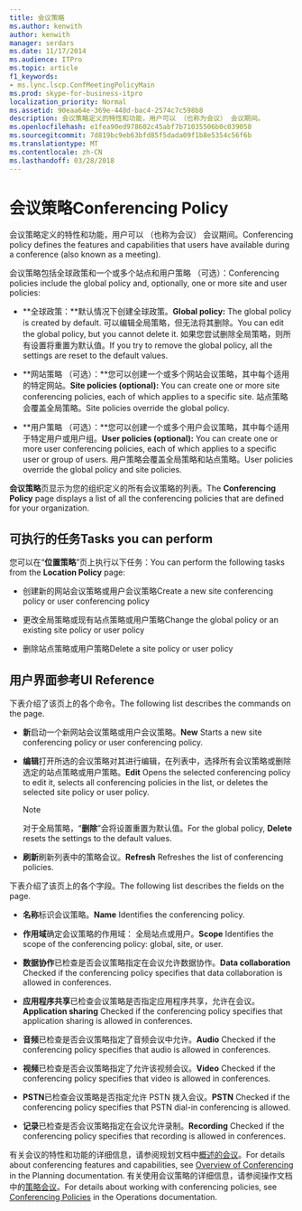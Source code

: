 ```yaml
---
title: 会议策略
ms.author: kenwith
author: kenwith
manager: serdars
ms.date: 11/17/2014
ms.audience: ITPro
ms.topic: article
f1_keywords:
- ms.lync.lscp.ConfMeetingPolicyMain
ms.prod: skype-for-business-itpro
localization_priority: Normal
ms.assetid: 90eaa64e-369e-448d-bac4-2574c7c598b8
description: 会议策略定义的特性和功能，用户可以 （也称为会议） 会议期间。
ms.openlocfilehash: e1fea90ed978602c45abf7b71035506b0c039058
ms.sourcegitcommit: 7d819bc9eb63bfd85f5dada09f1b8e5354c56f6b
ms.translationtype: MT
ms.contentlocale: zh-CN
ms.lasthandoff: 03/28/2018
---
```

# <a name="conferencing-policy"></a><span data-ttu-id="f298d-103">会议策略</span><span class="sxs-lookup"><span data-stu-id="f298d-103">Conferencing Policy</span></span>
 
<span data-ttu-id="f298d-104">会议策略定义的特性和功能，用户可以 （也称为会议） 会议期间。</span><span class="sxs-lookup"><span data-stu-id="f298d-104">Conferencing policy defines the features and capabilities that users have available during a conference (also known as a meeting).</span></span>
  
<span data-ttu-id="f298d-105">会议策略包括全球政策和一个或多个站点和用户策略 （可选）：</span><span class="sxs-lookup"><span data-stu-id="f298d-105">Conferencing policies include the global policy and, optionally, one or more site and user policies:</span></span>
  
- <span data-ttu-id="f298d-106">**全球政策：**默认情况下创建全球政策。</span><span class="sxs-lookup"><span data-stu-id="f298d-106">**Global policy:** The global policy is created by default.</span></span> <span data-ttu-id="f298d-107">可以编辑全局策略，但无法将其删除。</span><span class="sxs-lookup"><span data-stu-id="f298d-107">You can edit the global policy, but you cannot delete it.</span></span> <span data-ttu-id="f298d-108">如果您尝试删除全局策略，则所有设置将重置为默认值。</span><span class="sxs-lookup"><span data-stu-id="f298d-108">If you try to remove the global policy, all the settings are reset to the default values.</span></span>
    
- <span data-ttu-id="f298d-109">**网站策略 （可选）：**您可以创建一个或多个网站会议策略，其中每个适用的特定网站。</span><span class="sxs-lookup"><span data-stu-id="f298d-109">**Site policies (optional):** You can create one or more site conferencing policies, each of which applies to a specific site.</span></span> <span data-ttu-id="f298d-110">站点策略会覆盖全局策略。</span><span class="sxs-lookup"><span data-stu-id="f298d-110">Site policies override the global policy.</span></span>
    
- <span data-ttu-id="f298d-111">**用户策略 （可选）：**您可以创建一个或多个用户会议策略，其中每个适用于特定用户或用户组。</span><span class="sxs-lookup"><span data-stu-id="f298d-111">**User policies (optional):** You can create one or more user conferencing policies, each of which applies to a specific user or group of users.</span></span> <span data-ttu-id="f298d-112">用户策略会覆盖全局策略和站点策略。</span><span class="sxs-lookup"><span data-stu-id="f298d-112">User policies override the global policy and site policies.</span></span>
    
<span data-ttu-id="f298d-113">**会议策略**页显示为您的组织定义的所有会议策略的列表。</span><span class="sxs-lookup"><span data-stu-id="f298d-113">The **Conferencing Policy** page displays a list of all the conferencing policies that are defined for your organization.</span></span>
  
## <a name="tasks-you-can-perform"></a><span data-ttu-id="f298d-114">可执行的任务</span><span class="sxs-lookup"><span data-stu-id="f298d-114">Tasks you can perform</span></span>

<span data-ttu-id="f298d-115">您可以在“**位置策略**”页上执行以下任务：</span><span class="sxs-lookup"><span data-stu-id="f298d-115">You can perform the following tasks from the **Location Policy** page:</span></span>
  
- <span data-ttu-id="f298d-116">创建新的网站会议策略或用户会议策略</span><span class="sxs-lookup"><span data-stu-id="f298d-116">Create a new site conferencing policy or user conferencing policy</span></span>
    
- <span data-ttu-id="f298d-117">更改全局策略或现有站点策略或用户策略</span><span class="sxs-lookup"><span data-stu-id="f298d-117">Change the global policy or an existing site policy or user policy</span></span>
    
- <span data-ttu-id="f298d-118">删除站点策略或用户策略</span><span class="sxs-lookup"><span data-stu-id="f298d-118">Delete a site policy or user policy</span></span>
    
## <a name="ui-reference"></a><span data-ttu-id="f298d-119">用户界面参考</span><span class="sxs-lookup"><span data-stu-id="f298d-119">UI Reference</span></span>

<span data-ttu-id="f298d-120">下表介绍了该页上的各个命令。</span><span class="sxs-lookup"><span data-stu-id="f298d-120">The following list describes the commands on the page.</span></span>
  
- <span data-ttu-id="f298d-121">**新**启动一个新网站会议策略或用户会议策略。</span><span class="sxs-lookup"><span data-stu-id="f298d-121">**New** Starts a new site conferencing policy or user conferencing policy.</span></span>
    
- <span data-ttu-id="f298d-122">**编辑**打开所选的会议策略对其进行编辑，在列表中，选择所有会议策略或删除选定的站点策略或用户策略。</span><span class="sxs-lookup"><span data-stu-id="f298d-122">**Edit** Opens the selected conferencing policy to edit it, selects all conferencing policies in the list, or deletes the selected site policy or user policy.</span></span>
    
    > [!NOTE]
    > <span data-ttu-id="f298d-123">对于全局策略，“**删除**”会将设置重置为默认值。</span><span class="sxs-lookup"><span data-stu-id="f298d-123">For the global policy, **Delete** resets the settings to the default values.</span></span>
  
- <span data-ttu-id="f298d-124">**刷新**刷新列表中的策略会议。</span><span class="sxs-lookup"><span data-stu-id="f298d-124">**Refresh** Refreshes the list of conferencing policies.</span></span>
    
<span data-ttu-id="f298d-125">下表介绍了该页上的各个字段。</span><span class="sxs-lookup"><span data-stu-id="f298d-125">The following list describes the fields on the page.</span></span>
  
- <span data-ttu-id="f298d-126">**名称**标识会议策略。</span><span class="sxs-lookup"><span data-stu-id="f298d-126">**Name** Identifies the conferencing policy.</span></span>
    
- <span data-ttu-id="f298d-127">**作用域**确定会议策略的作用域： 全局站点或用户。</span><span class="sxs-lookup"><span data-stu-id="f298d-127">**Scope** Identifies the scope of the conferencing policy: global, site, or user.</span></span>
    
- <span data-ttu-id="f298d-128">**数据协作**已检查是否会议策略指定在会议允许数据协作。</span><span class="sxs-lookup"><span data-stu-id="f298d-128">**Data collaboration** Checked if the conferencing policy specifies that data collaboration is allowed in conferences.</span></span>
    
- <span data-ttu-id="f298d-129">**应用程序共享**已检查会议策略是否指定应用程序共享，允许在会议。</span><span class="sxs-lookup"><span data-stu-id="f298d-129">**Application sharing** Checked if the conferencing policy specifies that application sharing is allowed in conferences.</span></span>
    
- <span data-ttu-id="f298d-130">**音频**已检查是否会议策略指定了音频会议中允许。</span><span class="sxs-lookup"><span data-stu-id="f298d-130">**Audio** Checked if the conferencing policy specifies that audio is allowed in conferences.</span></span>
    
- <span data-ttu-id="f298d-131">**视频**已检查是否会议策略指定了允许该视频会议。</span><span class="sxs-lookup"><span data-stu-id="f298d-131">**Video** Checked if the conferencing policy specifies that video is allowed in conferences.</span></span>
    
- <span data-ttu-id="f298d-132">**PSTN**已检查会议策略是否指定允许 PSTN 拨入会议。</span><span class="sxs-lookup"><span data-stu-id="f298d-132">**PSTN** Checked if the conferencing policy specifies that PSTN dial-in conferencing is allowed.</span></span>
    
- <span data-ttu-id="f298d-133">**记录**已检查是否会议策略指定在会议允许录制。</span><span class="sxs-lookup"><span data-stu-id="f298d-133">**Recording** Checked if the conferencing policy specifies that recording is allowed in conferences.</span></span>
    
<span data-ttu-id="f298d-134">有关会议的特性和功能的详细信息，请参阅规划文档中[概述的会议](http://technet.microsoft.com/library/5bb90e69-3d4f-4d59-a1ee-2550de84439f.aspx)。</span><span class="sxs-lookup"><span data-stu-id="f298d-134">For details about conferencing features and capabilities, see [Overview of Conferencing](http://technet.microsoft.com/library/5bb90e69-3d4f-4d59-a1ee-2550de84439f.aspx) in the Planning documentation.</span></span> <span data-ttu-id="f298d-135">有关使用会议策略的详细信息，请参阅操作文档中的[策略会议](http://technet.microsoft.com/library/8f92eb7c-ee66-4df6-a726-4bff93b122cb.aspx)。</span><span class="sxs-lookup"><span data-stu-id="f298d-135">For details about working with conferencing policies, see [Conferencing Policies](http://technet.microsoft.com/library/8f92eb7c-ee66-4df6-a726-4bff93b122cb.aspx) in the Operations documentation.</span></span>
  

